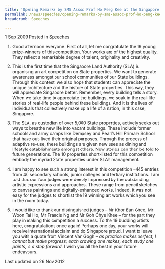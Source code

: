 ```yaml
---
title: 'Opening Remarks by SMS Assoc Prof Ho Peng Kee at the Singapore Land Authority Art Competition Prize Presentation Ceremony'
permalink: /news/speeches/opening-remarks-by-sms-assoc-prof-ho-peng-kee-at-the-singapore-land-authority-art-competition-prize
breadcrumb: Speeches

---
```



1 Sep 2009 Posted in [Speeches](/news/speeches)

1. Good afternoon everyone. First of all, let me congratulate the 19 young prize-winners of this competition. Your works are of the highest quality. They reflect a remarkable degree of talent, originality and creativity.

2. This is the first time that the Singapore Land Authority (SLA) is organising an art competition on State properties. We want to generate awareness amongst our school communities of our State buildings. Through this contest, we also hope that students can appreciate the unique architecture and the history of State properties. This way, they will appreciate Singapore better. Remember, every building tells a story. When we take time to appreciate the buildings, we soak in the real-life stories of real-life people behind these buildings. And it is the lives of individuals that collectively make up a life of a nation, in this case, Singapore.
 
3. The SLA, as custodian of over 5,000 State properties, actively seeks out ways to breathe new life into vacant buildings. These include former schools and army camps like Dempsey and Pearl’s Hill Primary School that have out-lived their original purposes. Through the process of adaptive re-use, these buildings are given new uses as dining and lifestyle establishments amongst others. New stories can then be told to future generations. The 10 properties short-listed for this competition embody the myriad State properties under SLA’s management.
 
4. I am happy to see such a strong interest in this competition –445 entries from 40 secondary schools, junior colleges and tertiary institutions. I am told that our four judges were deeply impressed by the outstanding artistic expressions and approaches. These range from pencil sketches to canvas paintings and digitally-enhanced works. Indeed, it was not easy for the judges to shortlist the 19 winning art works which you see in the room today.
 
5. I would like to thank our distinguished judges – Mr Khor Ean Ghee, Mr Woon Tai Ho, Mr Francis Ng and Mr Goh Chye Khee – for the part they play in making this competition a success. To the 19 budding artists here, congratulations once again! Perhaps one day, your works will receive international acclaim and do Singapore proud. I want to leave you with a quote from Vincent Van Gogh – *as practice makes perfect, I cannot but make progress; each drawing one makes, each study one paints, is a step forward.* I wish you all the best in your future endeavours.

<p class="right-side-updated">Last updated on 26 Nov 2012</p>
